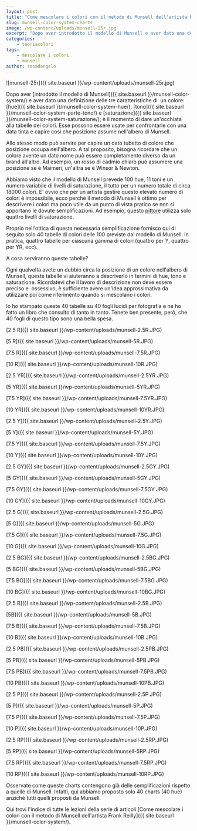 ```yaml
---
layout: post
title: "Come mescolare i colori con il metodo di Munsell dell'artista Frank Reilly. Le tabelle dei colori."
slug: munsell-color-system-charts
image: /wp-content/uploads/munsell-25r.jpg
excerpt: "Dopo aver introdotto il modello di Munsell e aver dato una definizione delle tre caratteristiche di  un colore: hue, tono e saturazione; è il momento di"
categories:
    - teoriacolori
tags:
    - mescolare i colori
    - munsell
author: sasadangelo
---
```


![munsell-25r]({{ site.baseurl }}/wp-content/uploads/munsell-25r.jpg)

Dopo aver [introdotto il modello di Munsell]({{ site.baseurl }}/munsell-color-system/) e aver dato una definizione delle tre caratteristiche di  un colore: [hue]({{ site.baseurl }}/munsell-color-system-hue/), [tono]({{ site.baseurl }}/munsell-color-system-parte-tono/) e [saturazione]({{ site.baseurl }}/munsell-color-system-saturazione/); è il momento di dare un'occhiata alla tabelle dei colori. Esse possono essere usate per confrontarle con una data tinta e capire così che posizione assume nell'albero di Munsell.

Allo stesso modo può servire per capire un dato tubetto di colore che posizione occupa nell'albero. A tal proposito, bisogna ricordare che un colore avente un dato nome può essere completamente diverso da un brand all'altro. Ad esempio, un rosso di cadmio chiaro può assumere una posizione se è Maimeri, un'altra se è Winsor & Newton.

Abbiamo visto che il modello di Munsell prevede 100 hue, 11 toni e un numero variabile di livelli di saturazione, il tutto per un numero totale di circa 18000 colori. E' ovvio che per un artista gestire questo elevato numero di colori è impossibile, ecco perchè il metodo di Munsell è ottimo per descrivere i colori ma poco utile da un punto di vista pratico se non si apportano le dovute semplificazioni. Ad esempio, questo [pittore](https://www.fineportraitsinoil.com/) utilizza solo quattro livelli di saturazione.

Proprio nell'ottica di questa necessaria semplificazione fornisco qui di seguito solo 40 tabelle di colori delle 100 previste dal modello di Munsell. In pratica, quattro tabelle per ciascuna gamma di colori (quattro per Y, quattro per YR, ecc).

A cosa serviranno queste tabelle?

Ogni qualvolta avete un dubbio circa la posizione di un colore nell'albero di Munsell, queste tabelle vi aiuteranno a descriverlo in termini di hue, tono e saturazione. Ricordatevi che il lavoro di descrizione non deve essere preciso e  ossessivo, è sufficiente avere un'idea approssimativa da utilizzare poi come riferimento quando si mescolano i colori.

Io ho stampato queste 40 tabelle su 40 fogli lucidi per fotografia e ne ho fatto un libro che consulto di tanto in tanto. Tenete ben presente, però, che 40 fogli di questo tipo sono una bella spesa.

[2.5 R]({{ site.baseurl }}/wp-content/uploads/munsell-2.5R.JPG)

[5 R]({{ site.baseurl }}/wp-content/uploads/munsell-5R.JPG)

[7.5 R]({{ site.baseurl }}/wp-content/uploads/munsell-7.5R.JPG)

[10 R]({{ site.baseurl }}/wp-content/uploads/munsell-10R.JPG)

[2.5 YR]({{ site.baseurl }}/wp-content/uploads/munsell-2.5YR.JPG)

[5 YR]({{ site.baseurl }}/wp-content/uploads/munsell-5YR.JPG)

[7.5 YR]({{ site.baseurl }}/wp-content/uploads/munsell-7.5YR.JPG)

[10 YR]({{ site.baseurl }}/wp-content/uploads/munsell-10YR.JPG)

[2.5 Y]({{ site.baseurl }}/wp-content/uploads/munsell-2.5Y.JPG)

[5 Y]({{ site.baseurl }}/wp-content/uploads/munsell-5Y.JPG)

[7.5 Y]({{ site.baseurl }}/wp-content/uploads/munsell-7.5Y.JPG)

[10 Y]({{ site.baseurl }}/wp-content/uploads/munsell-10Y.JPG)

[2.5 GY]({{ site.baseurl }}/wp-content/uploads/munsell-2.5GY.JPG)

[5 GY]({{ site.baseurl }}/wp-content/uploads/munsell-5GY.JPG)

[7.5 GY]({{ site.baseurl }}/wp-content/uploads/munsell-7.5GY.JPG)

[10 GY]({{ site.baseurl }}/wp-content/uploads/munsell-10GY.JPG)

[2.5 G]({{ site.baseurl }}/wp-content/uploads/munsell-2.5G.JPG)

[5 G]({{ site.baseurl }}/wp-content/uploads/munsell-5G.JPG)

[7.5 G]({{ site.baseurl }}/wp-content/uploads/munsell-7.5G.JPG)

[10 G]({{ site.baseurl }}/wp-content/uploads/munsell-10G.JPG)

[2.5 BG]({{ site.baseurl }}/wp-content/uploads/munsell-2.5BG.JPG)

[5 BG]({{ site.baseurl }}/wp-content/uploads/munsell-5BG.JPG)

[7.5 BG]({{ site.baseurl }}/wp-content/uploads/munsell-7.5BG.JPG)

[10 BG]({{ site.baseurl }}/wp-content/uploads/munsell-10BG.JPG)

[2.5 B]({{ site.baseurl }}/wp-content/uploads/munsell-2.5B.JPG)

[5B]({{ site.baseurl }}/wp-content/uploads/munsell-5B.JPG)

[7.5 B]({{ site.baseurl }}/wp-content/uploads/munsell-7.5B.JPG)

[10 B]({{ site.baseurl }}/wp-content/uploads/munsell-10B.JPG)

[2.5 PB]({{ site.baseurl }}/wp-content/uploads/munsell-2.5PB.JPG)

[5 PB]({{ site.baseurl }}/wp-content/uploads/munsell-5PB.JPG)

[7.5 PB]({{ site.baseurl }}/wp-content/uploads/munsell-7.5PB.JPG)

[10 PB]({{ site.baseurl }}/wp-content/uploads/munsell-10PB.JPG)

[2.5 P]({{ site.baseurl }}/wp-content/uploads/munsell-2.5P.JPG)

[5 P]({{ site.baseurl }}/wp-content/uploads/munsell-5P.JPG)

[7.5 P]({{ site.baseurl }}/wp-content/uploads/munsell-7.5P.JPG)

[10 P]({{ site.baseurl }}/wp-content/uploads/munsell-10P.JPG)

[2.5 RP]({{ site.baseurl }}/wp-content/uploads/munsell-2.5RP.JPG)

[5 RP]({{ site.baseurl }}/wp-content/uploads/munsell-5RP.JPG)

[7.5 RP]({{ site.baseurl }}/wp-content/uploads/munsell-7.5RP.JPG)

[10 RP]({{ site.baseurl }}/wp-content/uploads/munsell-10RP.JPG)

Osservate come queste charts contengono già delle semplificazioni rispetto a quelle di Munsell. Infatti, qui abbiamo proposto solo 40 charts (40 hue) anzichè tutti quelli proposti da Munsell.

Qui trovi l'indice di tutte le lezioni della serie di articoli [Come mescolare i colori con il metodo di Munsell dell'artista Frank Reilly]({{ site.baseurl }}/munsell-color-system/).
